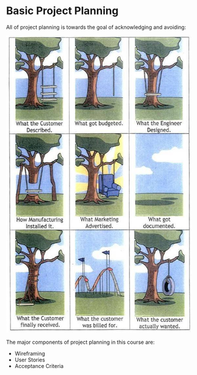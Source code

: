 # Basic Project Planning

All of project planning is towards the goal of acknowledging and avoiding:

![](classic-requirements-problem.jpg)

The major components of project planning in this course are:

* Wireframing
* User Stories
* Acceptance Criteria
